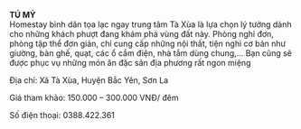 **TÚ MỶ**   
Homestay bình dân tọa lạc ngay trung tâm Tà Xùa là lựa chọn lý tưởng dành cho những khách phượt đang khám phá vùng đất này. Phòng nghỉ đơn, phòng tập thể đơn giản, chỉ cung cấp những nội thất, tiện nghi cơ bản như giường, bàn ghế, quạt, các ổ cắm điện, nhà tắm dùng chung,… Bạn cũng sẽ được phục vụ những món ăn đặc sản địa phương rất ngon miệng

Địa chỉ: Xã Tà Xùa, Huyện Bắc Yên, Sơn La

Giá tham khảo: 150.000 – 300.000 VNĐ/ đêm

Số điện thoại: 0388.422.361

